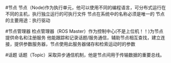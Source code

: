 #节点 
节点（Node)作为执行单元，他可以使用不同的编程语言，可分布式运行在不同的主机，执行独立运行的可执行文件
节点在系统中的名称必须是唯一的
节点的主要用途：执行驱动

#节点管理器
检点管理器（ROS Master）作为控制中心(不是上位机！！)为节点提供命名和注册服务
他能跟踪和记录话题/服务通信，辅助节点相互查找，建立连接，提供参数服务器，节点使用此服务器储存和检索运动时的参数

#话题
话题（Topic）采取异步通信机制，他是节点间用于传输数据的重要总线。